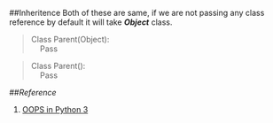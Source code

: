 ##Inheritence
Both of these are same, if we are not passing any class reference by default it will take *__Object__* class. 
> Class Parent(Object):\
> &nbsp;&nbsp;&nbsp;&nbsp;Pass

> Class Parent():\
> &nbsp;&nbsp;&nbsp;&nbsp;Pass

##*Reference*
1. [OOPS in Python 3](https://realpython.com/python3-object-oriented-programming/)

